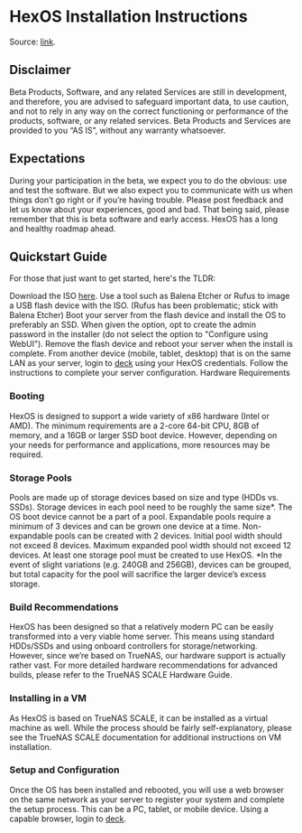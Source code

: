 # HexOS Installation Instructions

Source: [link](https://hub.hexos.com/topic/4-hexos-early-access-program-read-me-first/).

## Disclaimer

Beta Products, Software, and any related Services are still in development, and therefore, you are advised to safeguard important data, to use caution, and not to rely in any way on the correct functioning or performance of the products, software, or any related services. Beta Products and Services are provided to you “AS IS”, without any warranty whatsoever.

## Expectations

During your participation in the beta, we expect you to do the obvious:  use and test the software.  But we also expect you to communicate with us when things don’t go right or if you’re having trouble.  Please post feedback and let us know about your experiences, good and bad.  That being said, please remember that this is beta software and early access.  HexOS has a long and healthy roadmap ahead.

## Quickstart Guide

For those that just want to get started, here's the TLDR:

Download the ISO [here](https://downloads.hexos.com/TrueNAS-SCALE-24.10.0-HexOS.iso).
Use a tool such as Balena Etcher or Rufus to image a USB flash device with the ISO. (Rufus has been problematic; stick with Balena Etcher)
Boot your server from the flash device and install the OS to preferably an SSD.
When given the option, opt to create the admin password in the installer (do not select the option to "Configure using WebUI").
Remove the flash device and reboot your server when the install is complete.
From another device (mobile, tablet, desktop) that is on the same LAN as your server, login to [deck](https://deck.hexos.com) using your HexOS credentials.
Follow the instructions to complete your server configuration.
Hardware Requirements

### Booting

HexOS is designed to support a wide variety of x86 hardware (Intel or AMD).  The minimum requirements are a 2-core 64-bit CPU, 8GB of memory, and a 16GB or larger SSD boot device.  However, depending on your needs for performance and applications, more resources may be required.

### Storage Pools

Pools are made up of storage devices based on size and type (HDDs vs. SSDs).
Storage devices in each pool need to be roughly the same size*.
The OS boot device cannot be a part of a pool.
Expandable pools require a minimum of 3 devices and can be grown one device at a time.
Non-expandable pools can be created with 2 devices.
Initial pool width should not exceed 8 devices.
Maximum expanded pool width should not exceed 12 devices.
At least one storage pool must be created to use HexOS.
*In the event of slight variations (e.g. 240GB and 256GB), devices can be grouped, but total capacity for the pool will sacrifice the larger device’s excess storage.

### Build Recommendations

HexOS has been designed so that a relatively modern PC can be easily transformed into a very viable home server.  This means using standard HDDs/SSDs and using onboard controllers for storage/networking.  However, since we’re based on TrueNAS, our hardware support is actually rather vast.  For more detailed hardware recommendations for advanced builds, please refer to the TrueNAS SCALE Hardware Guide.

### Installing in a VM

As HexOS is based on TrueNAS SCALE, it can be installed as a virtual machine as well.  While the process should be fairly self-explanatory, please see the TrueNAS SCALE documentation for additional instructions on VM installation.

### Setup and Configuration

Once the OS has been installed and rebooted, you will use a web browser on the same network as your server to register your system and complete the setup process.  This can be a PC, tablet, or mobile device.  Using a capable browser, login to [deck](https://deck.hexos.com).
